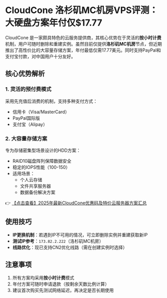 # CloudCone 洛杉矶MC机房VPS评测：大硬盘方案年付仅$17.77

CloudCone 是一家颇具特色的云服务提供商，其核心优势在于灵活的**按小时计费**机制，用户可随时删除和重建实例。虽然目前仅提供**洛杉矶MC机房**节点，但近期推出了高性价比的大容量存储方案，年付最低仅需17.77美元。同时支持PayPal和支付宝付款，对中国用户十分友好。

## 核心优势解析

### 1. 灵活的预付费模式
采用先充值后消费的机制，支持多种支付方式：
- 信用卡（Visa/MasterCard）
- PayPal国际版
- 支付宝（Alipay）

### 2. 大容量存储方案
专为存储密集型场景设计的HDD方案：
- RAID10磁盘阵列保障数据安全
- 稳定的IOPS性能（100-150）
- 适用场景：
  - 个人云存储
  - 文件共享服务器
  - 数据备份解决方案

👉 [【点击查看】2025年最新CloudCone优惠码及特价云服务器方案汇总](https://bit.ly/Cloudcone)

## 使用技巧
- **IP更换机制**：若遇到IP不可用的情况，可立即删除实例并重建获取新IP
- **测试IP参考**：`173.82.2.222`（洛杉矶MC机房）
- **线路优化**：现已支持CN2优化线路（需在创建实例时选择）

## 注意事项
1. 所有方案均采用**按小时计费**模式
2. 年付方案可随时申请退款（按剩余天数比例计算）
3. 建议首次购买先测试网络延迟，再决定是否长期使用